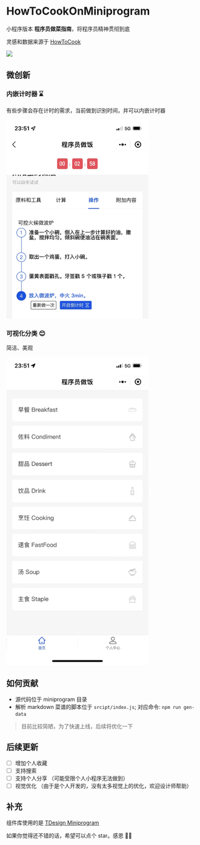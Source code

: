 # HowToCookOnMiniprogram

小程序版本 **程序员做菜指南**，将程序员精神贯彻到底

灵感和数据来源于 [HowToCook](https://github.com/Anduin2017/HowToCook)

![](./assets/qrcode.png)

## 微创新

### 内嵌计时器 ⌛️

有些步骤会存在计时的需求，当前做到识别时间，并可以内嵌计时器

<img src="./assets/countdown.jpg" width="375" />

### 可视化分类 😊

简洁、美观

<img src="./assets/home.jpg" width="375" />

## 如何贡献

- 源代码位于 miniprogram 目录
- 解析 markdown 菜谱的脚本位于 `srcipt/index.js`; 对应命令: `npm run gen-data`
> 目前比较简陋，为了快速上线，后续将优化一下


## 后续更新

- [ ] 增加个人收藏
- [ ] 支持搜索
- [ ] 支持个人分享 （可能受限个人小程序无法做到）
- [ ] 视觉优化 （由于是个人开发的，没有太多视觉上的优化，欢迎设计师帮助）

## 补充

组件库使用的是 [TDesign Miniprogram](https://github.com/Tencent/tdesign-miniprogram)

如果你觉得还不错的话，希望可以点个 star。感恩 🙏🙏
